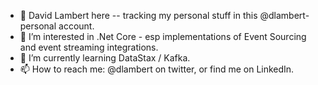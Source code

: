 - 👋 David Lambert here -- tracking my personal stuff in this @dlambert-personal account.
- 👀 I’m interested in .Net Core - esp implementations of Event Sourcing and event streaming integrations.
- 🌱 I’m currently learning DataStax / Kafka.
- 📫 How to reach me: @dlambert on twitter, or find me on LinkedIn.

<!---
dlambert-personal/dlambert-personal is a ✨ special ✨ repository because its `README.md` (this file) appears on your GitHub profile.
You can click the Preview link to take a look at your changes.
--->
